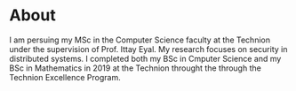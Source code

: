 About
======

I am persuing my MSc in the Computer Science faculty at the Technion under the supervision of Prof. Ittay Eyal. 
My research focuses on security in distributed systems. 
I completed both my BSc in Cmputer Science and my BSc in Mathematics in 2019 at the Technion throught the through the Technion Excellence Program.

